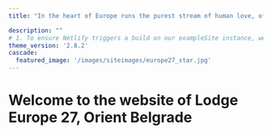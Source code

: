 ```yaml
---
title: "In the heart of Europe runs the purest stream of human love, of justice, of spirit of self-sacrifice for higher ideals. In Europe we have seen noble minds who have ever stood up for the rights of man irrespective of colour and creed. (Rabindranath Tagore)"

description: ""
# 1. To ensure Netlify triggers a build on our exampleSite instance, we need to change a file in the exampleSite directory.
theme_version: '2.8.2'
cascade:
  featured_image: '/images/siteimages/europe27_star.jpg'
---
```

# Welcome to the website of Lodge Europe 27, Orient Belgrade
